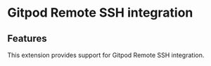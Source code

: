 # Gitpod Remote SSH integration

## Features

This extension provides support for Gitpod Remote SSH integration.
